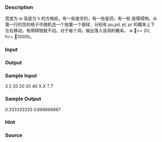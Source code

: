 
### Description
宽度为 w 高度为 h 的方格纸，有一些是空的，有一些是洞，有一些
是障碍物。从第一行的空的格子中随机选一个放置一个钢球，分别有
pu,pd, pl, pr 的概率上下左右移动。有障碍物就不动。对于每个洞，输出落入该洞的概率。
w <= 20; h<= 10000。
### Input

### Output

### Sample Input
3 2
20 20 20 40
X.X
T.T

### Sample Output
0.333333333
0.666666667

### Hint

### Source
